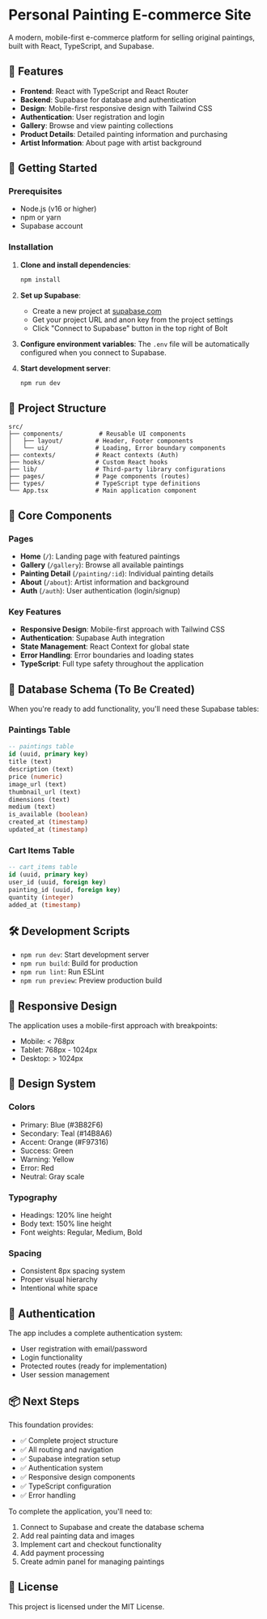 # Personal Painting E-commerce Site

A modern, mobile-first e-commerce platform for selling original paintings, built with React, TypeScript, and Supabase.

## 🎨 Features

- **Frontend**: React with TypeScript and React Router
- **Backend**: Supabase for database and authentication
- **Design**: Mobile-first responsive design with Tailwind CSS
- **Authentication**: User registration and login
- **Gallery**: Browse and view painting collections
- **Product Details**: Detailed painting information and purchasing
- **Artist Information**: About page with artist background

## 🚀 Getting Started

### Prerequisites

- Node.js (v16 or higher)
- npm or yarn
- Supabase account

### Installation

1. **Clone and install dependencies**:
   ```bash
   npm install
   ```

2. **Set up Supabase**:
   - Create a new project at [supabase.com](https://supabase.com)
   - Get your project URL and anon key from the project settings
   - Click "Connect to Supabase" button in the top right of Bolt
   
3. **Configure environment variables**:
   The `.env` file will be automatically configured when you connect to Supabase.

4. **Start development server**:
   ```bash
   npm run dev
   ```

## 📁 Project Structure

```
src/
├── components/          # Reusable UI components
│   ├── layout/         # Header, Footer components
│   └── ui/             # Loading, Error boundary components
├── contexts/           # React contexts (Auth)
├── hooks/              # Custom React hooks
├── lib/                # Third-party library configurations
├── pages/              # Page components (routes)
├── types/              # TypeScript type definitions
└── App.tsx             # Main application component
```

## 🎯 Core Components

### Pages
- **Home** (`/`): Landing page with featured paintings
- **Gallery** (`/gallery`): Browse all available paintings
- **Painting Detail** (`/painting/:id`): Individual painting details
- **About** (`/about`): Artist information and background
- **Auth** (`/auth`): User authentication (login/signup)

### Key Features
- **Responsive Design**: Mobile-first approach with Tailwind CSS
- **Authentication**: Supabase Auth integration
- **State Management**: React Context for global state
- **Error Handling**: Error boundaries and loading states
- **TypeScript**: Full type safety throughout the application

## 🔧 Database Schema (To Be Created)

When you're ready to add functionality, you'll need these Supabase tables:

### Paintings Table
```sql
-- paintings table
id (uuid, primary key)
title (text)
description (text)
price (numeric)
image_url (text)
thumbnail_url (text)
dimensions (text)
medium (text)
is_available (boolean)
created_at (timestamp)
updated_at (timestamp)
```

### Cart Items Table
```sql
-- cart_items table
id (uuid, primary key)
user_id (uuid, foreign key)
painting_id (uuid, foreign key)
quantity (integer)
added_at (timestamp)
```

## 🛠️ Development Scripts

- `npm run dev`: Start development server
- `npm run build`: Build for production
- `npm run lint`: Run ESLint
- `npm run preview`: Preview production build

## 📱 Responsive Design

The application uses a mobile-first approach with breakpoints:
- Mobile: < 768px
- Tablet: 768px - 1024px  
- Desktop: > 1024px

## 🎨 Design System

### Colors
- Primary: Blue (#3B82F6)
- Secondary: Teal (#14B8A6)
- Accent: Orange (#F97316)
- Success: Green
- Warning: Yellow
- Error: Red
- Neutral: Gray scale

### Typography
- Headings: 120% line height
- Body text: 150% line height
- Font weights: Regular, Medium, Bold

### Spacing
- Consistent 8px spacing system
- Proper visual hierarchy
- Intentional white space

## 🔐 Authentication

The app includes a complete authentication system:
- User registration with email/password
- Login functionality
- Protected routes (ready for implementation)
- User session management

## 📦 Next Steps

This foundation provides:
- ✅ Complete project structure
- ✅ All routing and navigation
- ✅ Supabase integration setup
- ✅ Authentication system
- ✅ Responsive design components
- ✅ TypeScript configuration
- ✅ Error handling

To complete the application, you'll need to:
1. Connect to Supabase and create the database schema
2. Add real painting data and images
3. Implement cart and checkout functionality
4. Add payment processing
5. Create admin panel for managing paintings

## 📄 License

This project is licensed under the MIT License.